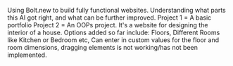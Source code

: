 Using Bolt.new to build fully functional websites. Understanding what parts this AI got right, and what can be further improved.
Project 1 = A basic portfolio
Project 2 = An OOPs project. It's a website for designing the interior of a house. Options added so far include: Floors, Different Rooms like Kitchen or Bedroom etc, Can enter 
in custom values for the floor and room dimensions, dragging elements is not working/has not been implemented.
